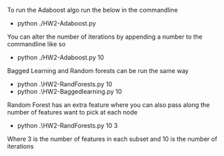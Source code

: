 To run the Adaboost algo run the below in the commandline
- python ./HW2-Adaboost.py

You can alter the number of iterations by appending a number to the commandline like so
- python ./HW2-Adaboost.py 10

Bagged Learning and Random forests can be run the same way
- python .\HW2-RandForests.py 10
- python .\HW2-Baggedlearning.py 10

Random Forest has an extra feature where you can also pass along the number of features 
want to pick at each node
- python .\HW2-RandForests.py 10 3

Where 3 is the number of features in each subset and 10 is the number of iterations